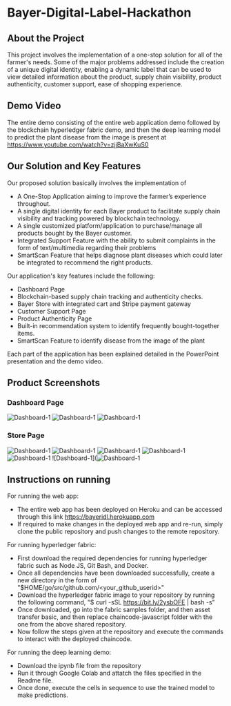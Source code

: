 # Bayer-Digital-Label-Hackathon

## About the Project
This project involves the implementation of a one-stop solution for all of the farmer's needs. Some of the major problems addressed include the creation of a unique digital identity, enabling a dynamic label that can be used to view detailed information about the product, supply chain visibility, product authenticity, customer support, ease of shopping experience.

## Demo Video
The entire demo consisting of the entire web application demo followed by the blockchain hyperledger fabric demo, and then the deep learning model to predict the plant disease from the image is present at https://www.youtube.com/watch?v=zjjBaXwKuS0


## Our Solution and Key Features
Our proposed solution basically involves the implementation of 
- A One-Stop Application aiming to improve the farmer’s experience throughout. 
 - A single digital identity for each Bayer product to facilitate supply chain visibility and tracking powered by blockchain technology. 
- A single customized platform/application to purchase/manage all products bought by the Bayer customer.
- Integrated Support Feature with the ability to submit complaints in the form of text/multimedia regarding their problems
- SmartScan Feature that helps diagnose plant diseases which could later be integrated to recommend the right products. 

Our application's key features include the following:
- Dashboard Page
- Blockchain-based supply chain tracking and authenticity checks. 
- Bayer Store with integrated cart and Stripe payment gateway
- Customer Support Page 
- Product Authenticity Page
- Built-in recommendation system to identify frequently bought-together items.
- SmartScan Feature to identify disease from the image of the plant

Each part of the application has been explained detailed in the PowerPoint presentation and the demo video.

## Product Screenshots
### Dashboard Page
![Dashboard-1](https://github.com/suriyaa333/Bayer-Digital-Label-Hackathon/blob/master/Bayer-Screenshots/Dashboard.png)
![Dashboard-1](https://github.com/suriyaa333/Bayer-Digital-Label-Hackathon/blob/master/Bayer-Screenshots/Your_products.png)
![Dashboard-1](https://github.com/suriyaa333/Bayer-Digital-Label-Hackathon/blob/master/Bayer-Screenshots/My%20orders.png)

### Store Page
![Dashboard-1](https://github.com/suriyaa333/Bayer-Digital-Label-Hackathon/blob/master/Bayer-Screenshots/Store.png)
![Dashboard-1](https://github.com/suriyaa333/Bayer-Digital-Label-Hackathon/blob/master/Bayer-Screenshots/Productdetail.png)
![Dashboard-1](https://github.com/suriyaa333/Bayer-Digital-Label-Hackathon/blob/master/Bayer-Screenshots/Frequent.png)
![Dashboard-1](https://github.com/suriyaa333/Bayer-Digital-Label-Hackathon/blob/master/Bayer-Screenshots/Frequent.png)
![Dashboard-1](https://github.com/suriyaa333/Bayer-Digital-Label-Hackathon/blob/master/Bayer-Screenshots/Frequent.png)
![Dashboard-1](![Dashboard-1](https://github.com/suriyaa333/Bayer-Digital-Label-Hackathon/blob/master/Bayer-Screenshots/Frequent.png)


## Instructions on running

For running the web app:
- The entire web app has been deployed on Heroku and can be accessed through this link https://bayeridl.herokuapp.com 
- If required to make changes in the deployed web app and re-run, simply clone the public repository and push changes to the remote repository. 

For running hyperledger fabric:
- First download the required dependencies for running hyperledger fabric such as Node JS, Git Bash, and Docker. 
- Once all dependencies have been downloaded successfully, create a new directory in the form of "$HOME/go/src/github.com/<your_github_userid>"
- Download the hyperledger fabric image to your repository by running the following command, "$ curl -sSL https://bit.ly/2ysbOFE | bash -s"
- Once downloaded, go into the fabric samples folder, and then asset transfer basic, and then replace chaincode-javascript folder with the one from the above shared repository.
- Now follow the steps given at the repository and execute the commands to interact with the deployed chaincode. 

For running the deep learning demo:
- Download the ipynb file from the repository
- Run it through Google Colab and attatch the files specified in the Readme file.
- Once done, execute the cells in sequence to use the trained model to make predictions.
